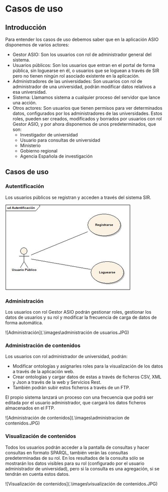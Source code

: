 # Casos de uso



## Introducción



Para entender los casos de uso debemos saber que en la aplicación ASIO disponemos de varios actores:

- Gestor ASIO: Son los usuarios con rol de administrador general del sistema.
- Usuarios públicos: Son los usuarios que entran en el portal de forma pública, sin loguearse en él, o usuarios que se loguean a través de SIR pero no tienen ningún rol asociado existente en la aplicación.
- Administradores de las universidades: Son usuarios con rol de administrador de una universidad, podrán modificar datos relativos a esa universidad.
- Sistema: Llamamos sistema a cualquier proceso del servidor que lance una acción. 
- Otros actores: Son usuarios que tienen permisos para ver determinados datos, configurados por los administradores de las universidades. Estos roles, pueden ser creados, modificados y borrados por usuarios con rol Gestor ASIO, y por ahora disponemos de unos predeterminados, que son:
  - Investigador de universidad
  - Usuario para consultas de universidad
  - Ministerio
  - Gobierno regional
  - Agencia Española de investigación



## Casos de uso

### Autentificación

Los usuarios públicos se registran y acceden a través del sistema SIR.

![Autentificación](./images/autentificación.JPG)



### Administración

Los usuarios con rol Gestor ASIO podrán gestionar roles, gestionar los datos de usuarios y su rol y modificar la frecuencia de carga de datos de forma automática.

![Administración](.\images\administración de usuarios.JPG)



### Administración de contenidos

Los usuarios con rol administrador de universidad, podrán: 

- Modificar ontologías y asignarles roles para la visualización de los datos a través de la aplicación web.
- Crear ontologías y cargar datos de estas a través de ficheros CSV, XML y Json a través de la web y Servicios Rest.
- También podrán subir estos ficheros a través de un FTP.

El propio sistema lanzará un proceso con una frecuencia que podrá ser editada por el usuario administrador, que cargará los datos ficheros almacenados en el FTP.

![Administración de contenidos](.\images\administracion de contenidos.JPG)



### Visualización de contenidos

Todos los usuarios podrán acceder a la pantalla de consultas y hacer consultas en formato SPARQL, también verán las consultas predeterminadas de su rol. En los resultados de la consulta sólo se mostrarán los datos visibles para su rol (configurado por el usuario administrador de universidad), pero si la consulta es una agregación, si se tendrán en cuenta estos datos.

![Visualización de contenidos](.\images\visualización de contenidos.JPG)



